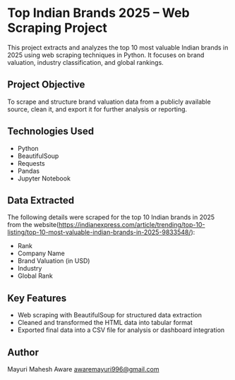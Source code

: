 # Top Indian Brands 2025 – Web Scraping Project

This project extracts and analyzes the top 10 most valuable Indian brands in 2025 using web scraping techniques in Python. It focuses on brand valuation, industry classification, and global rankings.

## Project Objective

To scrape and structure brand valuation data from a publicly available source, clean it, and export it for further analysis or reporting.

## Technologies Used
- Python
- BeautifulSoup
- Requests
- Pandas
- Jupyter Notebook

## Data Extracted
The following details were scraped for the top 10 Indian brands in 2025 from the website(https://indianexpress.com/article/trending/top-10-listing/top-10-most-valuable-indian-brands-in-2025-9833548/):
- Rank
- Company Name
- Brand Valuation (in USD)
- Industry
- Global Rank

## Key Features
- Web scraping with BeautifulSoup for structured data extraction
- Cleaned and transformed the HTML data into tabular format
- Exported final data into a CSV file for analysis or dashboard integration

## Author
Mayuri Mahesh Aware
awaremayuri996@gmail.com
